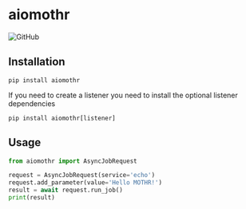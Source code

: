 # aiomothr

![GitHub](https://img.shields.io/github/license/rs21io/aiomothr)

## Installation
`pip install aiomothr`

If you need to create a listener you need to install the optional listener
dependencies

`pip install aiomothr[listener]`

## Usage

```python
from aiomothr import AsyncJobRequest

request = AsyncJobRequest(service='echo')
request.add_parameter(value='Hello MOTHR!')
result = await request.run_job()
print(result)
```
